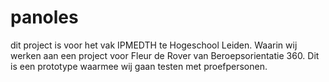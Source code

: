 # panoles

dit project is voor het vak IPMEDTH te Hogeschool Leiden. Waarin wij werken aan een project voor Fleur de Rover van Beroepsorientatie 360.
Dit is een prototype waarmee wij gaan testen met proefpersonen.
